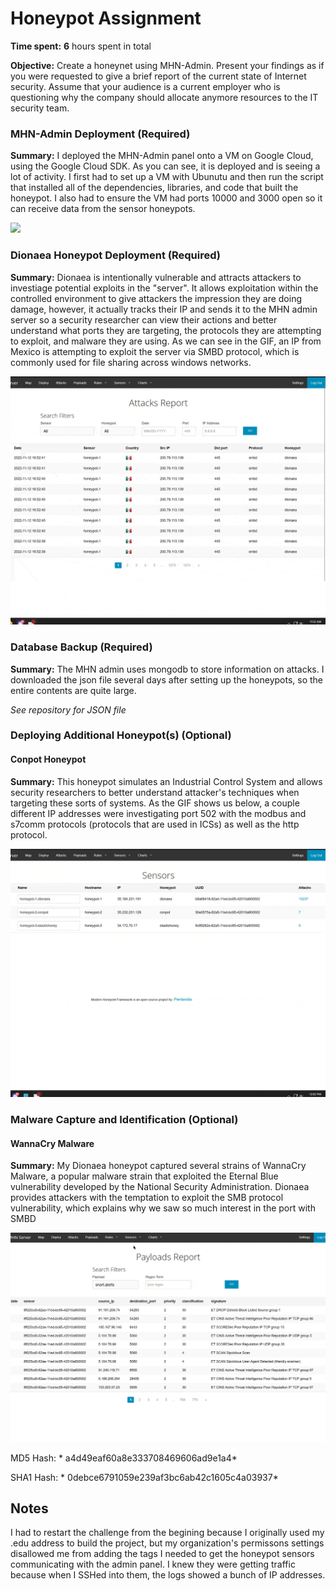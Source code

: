 # Honeypot Assignment

**Time spent:** **6** hours spent in total

**Objective:** Create a honeynet using MHN-Admin. Present your findings as if you were requested to give a brief report of the current state of Internet security. Assume that your audience is a current employer who is questioning why the company should allocate anymore resources to the IT security team.

### MHN-Admin Deployment (Required)

**Summary:** I deployed the MHN-Admin panel onto a VM on Google Cloud, using the Google Cloud SDK. As you can see, it is deployed and is seeing a lot of activity. I first had to set up a VM with Ubunutu and then run the script that installed all of the dependencies, libraries, and code that built the honeypot. I also had to ensure the VM had ports 10000 and 3000 open so it can receive data from the sensor honeypots.

<img src="mhnadmin.gif">

### Dionaea Honeypot Deployment (Required)

**Summary:** Dionaea is intentionally vulnerable and attracts attackers to investiage potential exploits in the "server". It allows exploitation within the controlled environment to give attackers the impression they are doing damage, however, it actually tracks their IP and sends it to the MHN admin server so a security researcher can view their actions and better understand what ports they are targeting, the protocols they are attempting to exploit, and malware they are using. As we can see in the GIF, an IP from Mexico is attempting to exploit the server via SMBD protocol, which is commonly used for file sharing across windows networks.

<img src="dionaea-honeypot.gif">

### Database Backup (Required) 

**Summary:** The MHN admin uses mongodb to store information on attacks. I downloaded the json file several days after setting up the honeypots, so the entire contents are quite large. 

*See repository for JSON file*

### Deploying Additional Honeypot(s) (Optional)

#### Conpot Honeypot

**Summary:** This honeypot simulates an Industrial Control System and allows security researchers to better understand attacker's techniques when targeting these sorts of systems. As the GIF shows us below, a couple different IP addresses were investigating port 502 with the modbus and s7comm protocols (protocols that are used in ICSs) as well as the http protocol. 

<img src="conpot-honeypot.gif">

### Malware Capture and Identification (Optional)

#### WannaCry Malware

**Summary:** My Dionaea honeypot captured several strains of WannaCry Malware, a popular malware strain that exploited the Eternal Blue vulnerability developed by the National Security Administration. Dionaea provides attackers with the temptation to exploit the SMB protocol vulnerability, which explains why we saw so much interest in the port with SMBD

<img src="malware.gif">

MD5 Hash: * a4d49eaf60a8e333708469606ad9e1a4*

SHA1 Hash: * 0debce6791059e239af3bc6ab42c1605c4a03937*



## Notes
I had to restart the challenge from the begining because I originally used my .edu address to build the project, but my organization's permissons settings disallowed me from adding the tags I needed to get the honeypot sensors communicating with the admin panel. I knew they were getting traffic because when I SSHed into them, the logs showed a bunch of IP addresses.
